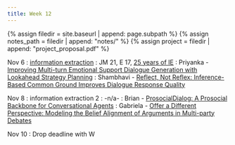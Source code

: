 ```yaml
---
title: Week 12
---
```



{% assign filedir = site.baseurl | append: page.subpath %} 
{% assign notes_path = filedir | append: "notes/" %} 
{% assign project = filedir | append: "project_proposal.pdf" %}

<!--  
Instructions:

INDENTATION COUNTS

Each day should be formatted exactly as follows

Date
: Lessons Covered
  : Reading List
    : In Class Presentations
: **Assignment/Announcement**{: .label}


To add a hyperlink for readings, do it as follows
  : [Example Paper](http://linktopaper.edu)

To make the hyperlink open in a new tab by default
  : [Example Paper](http://linktopaper.edu){:target=_"blank"}

The announcement can be made red for due dates as follows
: **Assignment Due**{: .label .label-red }

-->

Nov 6
: [information extraction](assets/files/ie.pdf)
  : JM 21, E 17, [25 years of IE](https://www.cambridge.org/core/journals/natural-language-engineering/article/twentyfive-years-of-information-extraction/0E5BB0D6AE906BB3C25037E2D74CA8F3/share/5ce1ad8430e190e282cc234c79c320c49906a7e2)
    : Priyanka - [Improving Multi-turn Emotional Support Dialogue Generation with Lookahead Strategy Planning](https://aclanthology.org/2022.emnlp-main.195)
    : Shambhavi - [Reflect, Not Reflex: Inference-Based Common Ground Improves Dialogue Response Quality](https://aclanthology.org/2022.emnlp-main.714)

Nov 8
: information extraction 2
  : -n/a-
    : Brian - [ProsocialDialog: A Prosocial Backbone for Conversational Agents](https://aclanthology.org/2022.emnlp-main.267)
    : Gabriela - [Offer a Different Perspective: Modeling the Belief Alignment of Arguments in Multi-party Debates](https://aclanthology.org/2022.emnlp-main.818/)

Nov 10 
: Drop deadline with W
